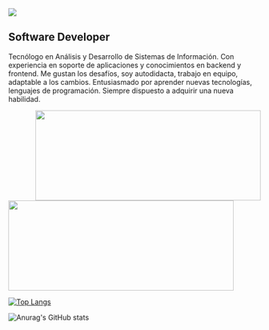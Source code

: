 <img align="center" src="https://media.giphy.com/media/XzUQTy8Ia9ajYvQN1H/giphy.gif">

## Software Developer

Tecnólogo en Análisis y Desarrollo de Sistemas de Información.
Con experiencia en soporte de aplicaciones y conocimientos en backend y frontend.
Me gustan los desafíos, soy autodidacta, trabajo en equipo, adaptable a
los cambios. Entusiasmado por aprender nuevas tecnologías, lenguajes de programación.
Siempre dispuesto a adquirir una nueva habilidad.

<img align="right" src="https://github.com/juankarlos999/juankarlos999/blob/master/lenguajes.png" height="180" width="450">


<img src="https://github-readme-stats.vercel.app/api/top-langs/?username=juankarlos999&layout=compact&&langs_count=8" height="180" width="450">


[![Top Langs](https://github-readme-stats.vercel.app/api/top-langs/?username=juankarlos999&layout=compact&&langs_count=8)](https://github.com/juankarlos999/github-readme-stats)

![Anurag's GitHub stats](https://github-readme-stats.vercel.app/api?username=juankarlos999&show_icons=true&theme=radical&custom_title=GitHubStats&&hide=stars,prs,issues,contribs)
